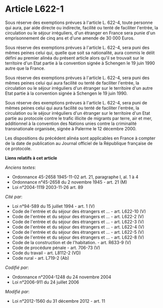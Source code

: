 # Article L622-1

Sous réserve des exemptions prévues à l'article L. 622-4, toute personne qui aura, par aide directe ou indirecte, facilité ou
tenté de faciliter l'entrée, la circulation ou le séjour irréguliers, d'un étranger en France sera punie d'un emprisonnement
de cinq ans et d'une amende de 30 000 Euros. 

Sous réserve des exemptions prévues à l'article L. 622-4, sera puni des mêmes peines celui qui, quelle que soit sa
nationalité, aura commis le délit défini au premier alinéa du présent article alors qu'il se trouvait sur le territoire d'un
Etat partie à la convention signée à Schengen le 19 juin 1990 autre que la France. 

Sous réserve des exemptions prévues à l'article L. 622-4, sera puni des mêmes peines celui qui aura facilité ou tenté de
faciliter l'entrée, la circulation ou le séjour irréguliers d'un étranger sur le territoire d'un autre Etat partie à la
convention signée à Schengen le 19 juin 1990. 

Sous réserve des exemptions prévues à l'article L. 622-4, sera puni de mêmes peines celui qui aura facilité ou tenté de
faciliter l'entrée, la circulation ou le séjour irréguliers d'un étranger sur le territoire d'un Etat partie au protocole
contre le trafic illicite de migrants par terre, air et mer, additionnel à la convention des Nations unies contre la
criminalité transnationale organisée, signée à Palerme le 12 décembre 2000. 

Les dispositions du précédent alinéa sont applicables en France à compter de la date de publication au Journal officiel de la
République française de ce protocole.

**Liens relatifs à cet article**

_Anciens textes_:

  - Ordonnance 45-2658 1945-11-02 art. 21, paragraphe I, al. 1 à 4
  - Ordonnance n°45-2658 du 2 novembre 1945 - art. 21 (M)
  - Loi n°2004-1119 2003-11-26 art. 89

_Cité par_:

  - Loi n°94-589 du 15 juillet 1994 - art. 1 (V)
  - Code de l'entrée et du séjour des étrangers et ... - art. L622-10 (V)
  - Code de l'entrée et du séjour des étrangers et ... - art. L622-2 (V)
  - Code de l'entrée et du séjour des étrangers et ... - art. L622-3 (V)
  - Code de l'entrée et du séjour des étrangers et ... - art. L622-4 (V)
  - Code de l'entrée et du séjour des étrangers et ... - art. L622-5 (V)
  - Code de l'entrée et du séjour des étrangers et ... - art. L622-8 (V)
  - Code de la construction et de l'habitation. - art. R633-9 (V)
  - Code de procédure pénale - art. 706-73 (V)
  - Code du travail - art. L8112-2 (VD)
  - Code rural - art. L719-2 (Ab)

_Codifié par_:

  - Ordonnance n°2004-1248 du 24 novembre 2004
  - Loi n°2006-911 du 24 juillet 2006

_Modifié par_:

  - Loi n°2012-1560 du 31 décembre 2012 - art. 11
